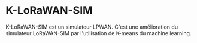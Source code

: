 # K-LoRaWAN-SIM
K-LoRaWAN-SIM est un simulateur LPWAN. C'est une amélioration du simulateur LoRaWAN-SIM par l'utilisation de K-means du machine learning.
